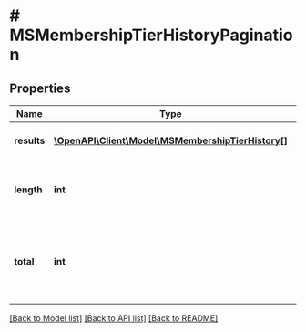 # # MSMembershipTierHistoryPagination

## Properties

Name | Type | Description | Notes
------------ | ------------- | ------------- | -------------
**results** | [**\OpenAPI\Client\Model\MSMembershipTierHistory[]**](MSMembershipTierHistory.md) | Stores the results as an array |
**length** | **int** | Denotes the length of the results array |
**total** | **int** | Denotes the total number of records present in the database |

[[Back to Model list]](../../README.md#models) [[Back to API list]](../../README.md#endpoints) [[Back to README]](../../README.md)

